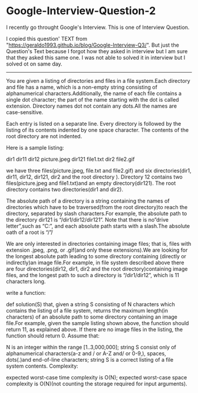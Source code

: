 # Google-Interview-Question-2

I recently go throught Google's Interview. This is one of Interview Question.

I copied this question' TEXT from "https://geraldo1993.github.io/blog/Google-Interview-Q3/". But just the Question's Text because I forgot how they asked in interview but I am sure that they asked this same one. I was not able to solved it in interview but I solved ot on same day.

------------------------------------------------------------------------------------------------------------------------------------

You are given a listing of directories and files in a file system.Each directory and file has a name, which is a non-empty string consisting of alphanumerical characters.Additionally, the name of each file contains a single dot character; the part of the name starting with the dot is called extension. Directory names dot not contain any dots.All the names are case-sensitive.

Each entry is listed on a separate line. Every directory is followed by the listing of its contents indented by one space character. The contents of the root directory are not indented.

Here is a sample listing:

dir1
 dir11
 dir12
  picture.jpeg
  dir121
  file1.txt
dir2
 file2.gif



we have three files(picture.jpeg, file.txt and file2.gif) and six directories(dir1, dir11, dir12, dir121, dir2 and the root directory ). Directory 12 contains two files(picture.jpeg and file1.txt)and an empty directory(dir121). The root directory contains two directories(dir1 and dir2).

The absolute path of a directory is a string containing the names of directories which have to be traversed(from the root directory)to reach the directory, separated by slash characters.For example, the absolute path to the directory dir121 is “/dir1/dir12/dir121”. Note that there is no”drive letter”,such as “C:”, and each absolute path starts with a slash.The absolute oath of a root is “/”/

We are only interested in directories containing image files; that is, files with extension .jpeg, .png, or .gif(and only these extensions).We are looking for the longest absolute path leading to some directory containing (directly or indirectly)an image file.For example, in file system described above there are four directories(dir12, dir1, dir2 and the root directory)containing image files, and the longest path to such a directory is “/dir1/dir12”, which is 11 characters long.

write a function:

def solution(S) that, given a string S consisting of N characters which contains the listing of a file system, returns the maximum length(in characters) of an absolute path to some directory containing an image file.For example, given the sample listing shown above, the function should return 11, as explained above. If there are no image files in the listing, the function should return 0.
Assume that:

N is an integer within the range [1..3,000,000];
string S consist only of alphanumerical characters(a-z and / or A-Z and/ or 0-9,), spaces, dots(.)and end-of-line characters;
string S is a correct listing of a file system contents.
Complexity:

expected worst-case time complexity is O(N);
expected worst-case space complexity is O(N)(not counting the storage required for input arguments).
